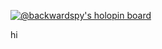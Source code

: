 [![@backwardspy's holopin board](https://holopin.io/api/user/board?user=backwardspy)](https://holopin.io/@backwardspy)

hi
